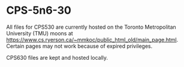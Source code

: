 # CPS-5n6-30
All files for CPS530 are currently hosted on the Toronto Metropolitan University (TMU) moons at https://www.cs.ryerson.ca/~mmkoc/public_html_old/main_page.html. Certain pages may not work because of expired privileges.

CPS630 files are kept and hosted locally.
